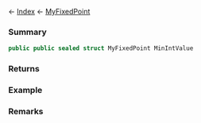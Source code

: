 ← [Index](Api-Index) ← [MyFixedPoint](VRage.MyFixedPoint)

### Summary

```csharp
public public sealed struct MyFixedPoint MinIntValue
```

### Returns

### Example

### Remarks

